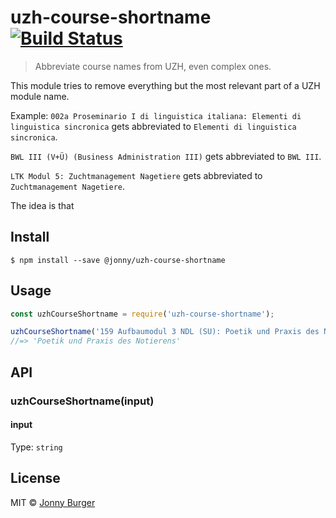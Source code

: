 # uzh-course-shortname [![Build Status](https://travis-ci.org/JonnyBurger/uzh-course-shortname.svg?branch=master)](https://travis-ci.org/JonnyBurger/uzh-course-shortname)

> Abbreviate course names from UZH, even complex ones.

This module tries to remove everything but the most relevant part of a UZH module name.


Example:
`002a Proseminario I di linguistica italiana: Elementi di linguistica sincronica` gets abbreviated to `Elementi di linguistica sincronica`.


`BWL III (V+Ü) (Business Administration III)` gets abbreviated to `BWL III`.


`LTK Modul 5: Zuchtmanagement Nagetiere` gets abbreviated to `Zuchtmanagement Nagetiere`.

The idea is that


## Install

```
$ npm install --save @jonny/uzh-course-shortname
```


## Usage

```js
const uzhCourseShortname = require('uzh-course-shortname');

uzhCourseShortname('159 Aufbaumodul 3 NDL (SU): Poetik und Praxis des Notierens');
//=> 'Poetik und Praxis des Notierens'
```


## API

### uzhCourseShortname(input)

#### input

Type: `string`


## License

MIT © [Jonny Burger](http://jonny.io)
